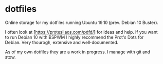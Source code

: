 # dotfiles
Online storage for my dotfiles running Ubuntu 19.10 (prev. Debian 10 Buster).

I often look at [https://protesilaos.com/pdfd/] for ideas and help. If you want to run Debian 10 with BSPWM I highly recommend the Prot's Dots for Debian. Very thourogh, extensive and well-documented.

As of my own dotfiles they are a work in progress. I manage with git and stow.
